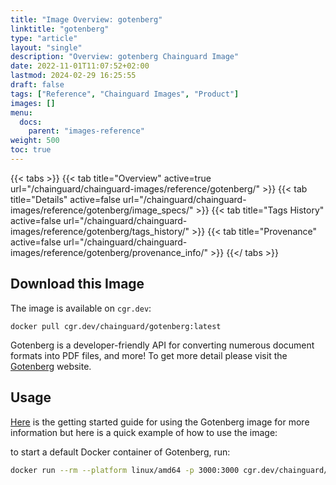 ```yaml
---
title: "Image Overview: gotenberg"
linktitle: "gotenberg"
type: "article"
layout: "single"
description: "Overview: gotenberg Chainguard Image"
date: 2022-11-01T11:07:52+02:00
lastmod: 2024-02-29 16:25:55
draft: false
tags: ["Reference", "Chainguard Images", "Product"]
images: []
menu: 
  docs: 
    parent: "images-reference"
weight: 500
toc: true
---
```


{{< tabs >}}
{{< tab title="Overview" active=true url="/chainguard/chainguard-images/reference/gotenberg/" >}}
{{< tab title="Details" active=false url="/chainguard/chainguard-images/reference/gotenberg/image_specs/" >}}
{{< tab title="Tags History" active=false url="/chainguard/chainguard-images/reference/gotenberg/tags_history/" >}}
{{< tab title="Provenance" active=false url="/chainguard/chainguard-images/reference/gotenberg/provenance_info/" >}}
{{</ tabs >}}



<!--overview:start-->

<!--overview:end-->

<!--getting:start-->
## Download this Image
The image is available on `cgr.dev`:

```
docker pull cgr.dev/chainguard/gotenberg:latest
```
<!--getting:end-->

<!--body:start-->

Gotenberg is a developer-friendly API for converting numerous document formats into PDF files, and more! To get more detail please visit the [Gotenberg](https://gotenberg.dev) website.

## Usage


[Here](https://gotenberg.dev/docs/getting-started/introduction) is the getting started guide for using the Gotenberg image for more information but here is a quick example of how to use the image:

to start a default Docker container of Gotenberg, run:

```sh
docker run --rm --platform linux/amd64 -p 3000:3000 cgr.dev/chainguard/gotenberg:latest
```
<!--body:end-->

